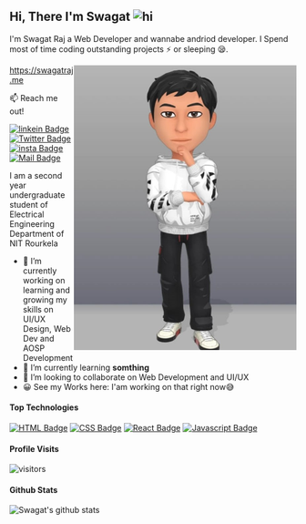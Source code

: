 ## Hi, There I'm Swagat <img src="https://user-images.githubusercontent.com/1303154/88677602-1635ba80-d120-11ea-84d8-d263ba5fc3c0.gif" width="28px" alt="hi">

I'm Swagat Raj a Web Developer and wannabe andriod developer. I Spend most of time coding outstanding projects :zap: or sleeping :sleepy:.

<img align="right" height="500px" alt="IMG" src="WhatsApp Image 2021-08-05 at 3.03.12 AM.jpeg" padding="5px" />

https://swagatraj.me

:mailbox: Reach me out!

[![linkein Badge](https://img.shields.io/badge/-SwagatRaj-e74c3c?style=flat&labelColor=e74c3c&logo=linkedin&logoColor=white)](https://www.linkedin.com/in/swagat-raj-8924691b7) [![Twitter Badge](https://img.shields.io/badge/-@shanu-1ca0f1?style=flat&labelColor=1ca0f1&logo=twitter&logoColor=white&link=https://twitter.com/Ipenywis)](https://twitter.com/aratakasuga_79) [![insta Badge](https://img.shields.io/badge/-@_shanu.1000_7-e84393?style=flat&labelColor=e84393&logo=instagram&logoColor=white)](https://instagram.com/_shanu.1000_7) [![Mail Badge](https://img.shields.io/badge/-shanu.r9971-c0392b?style=flat&labelColor=c0392b&logo=gmail&logoColor=white)](mailto:shanu.r9971@gmail.com)

<!-- TODO: Add last video link -->

 I am a second year undergraduate student of Electrical Engineering Department of NIT Rourkela
  
- 🔭 I’m currently working on learning and growing my skills on UI/UX Design, Web Dev and AOSP Development
- 🌱 I’m currently learning **somthing**
- 👯 I’m looking to collaborate on Web Development and UI/UX
- 😀 See my Works here: I'am working on that right now😅

#### Top Technologies

<!-- TODO: Make technologies links takes you to repositories -->

[![HTML Badge](https://img.shields.io/badge/-HTML-FFA500?style=for-the-badge&labelColor=black&logo=html&logoColor=F0DB4F)](#) [![CSS Badge](https://img.shields.io/badge/-CSS-add8e6?style=for-the-badge&labelColor=black&logo=html&logoColor=F0DB4F)](#) [![React Badge](https://img.shields.io/badge/-React-61DBFB?style=for-the-badge&labelColor=black&logo=react&logoColor=61DBFB)](#) [![Javascript Badge](https://img.shields.io/badge/-Javascript-F0DB4F?style=for-the-badge&labelColor=black&logo=javascript&logoColor=F0DB4F)](#)  


#### Profile Visits 

![visitors](https://visitor-badge.glitch.me/badge?page_id=ishanu79.shanu79)


#### Github Stats

![Swagat's github stats](https://github-readme-stats.vercel.app/api?username=shanu79&hide=contribs,prs&theme=dracula)



